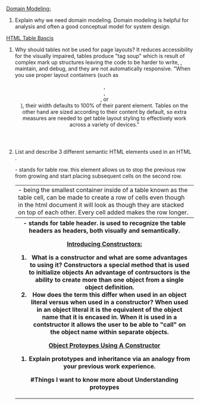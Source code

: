 <u>Domain Modeling:</u>

1. Explain why we need domain modeling.
Domain modeling is helpful for analysis and often a good conceptual model for system design.

<u>HTML Table Bascis</u>

1. Why should tables not be used for page layouts?
It reduces accessibility for the visually impaired, tables produce "tag soup" which is  result of complex mark up structures leaving the code to be harder to write, , maintain, and debug, and they are not automatically responsive. 
"When you use proper layout containers (such as <header>, <section>, <article>, or <div>), their width defaults to 100% of their parent element. Tables on the other hand are sized according to their content by default, so extra measures are needed to get table layout styling to effectively work across a variety of devices."

2. List and describe 3 different semantic HTML elements used in an HTML <table>.
<td>- being the smallest container inside of a table known as the table cell, can be made to create a row of cells even though in the html document it will look as though they are stacked on top of each other. Every cell added makes the row longer. 
<tr>- stands for table row. this element allows us to stop the previous row from growing and start placing subsequent cells on the second row.
<th>- stands for table header. is used to recognize the table headers as headers, both visually and semantically. 

<u>Introducing Constructors:</u>

1. What is a constructor and what are some advantages to using it?
Constructors a special method that is used to initialize objects
An advantage of contrsuctors is the ability to create more than one object from a single object definition.
2. How does the term this differ when used in an object literal versus when used in a constructor? When used in an object literal it is the equivalent of the object name that it is encased in. When it is used in a contstructor it allows the user to be able to "call" on the object name within separate objects. 

<strong><u>Object Protoypes Using A Constructor</u></strong>

1. Explain prototypes and inheritance via an analogy from your previous work experience.

#Things I want to know more about
Understanding protoypes